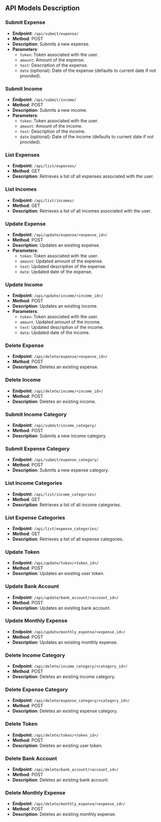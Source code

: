 ## API Models Description

### Submit Expense
- **Endpoint**: `/api/submit/expense/`
- **Method**: POST
- **Description**: Submits a new expense.
- **Parameters**:
  - `token`: Token associated with the user.
  - `amount`: Amount of the expense.
  - `text`: Description of the expense.
  - `date` (optional): Date of the expense (defaults to current date if not provided).

### Submit Income
- **Endpoint**: `/api/submit/income/`
- **Method**: POST
- **Description**: Submits a new income.
- **Parameters**:
  - `token`: Token associated with the user.
  - `amount`: Amount of the income.
  - `text`: Description of the income.
  - `date` (optional): Date of the income (defaults to current date if not provided).

### List Expenses
- **Endpoint**: `/api/list/expenses/`
- **Method**: GET
- **Description**: Retrieves a list of all expenses associated with the user.

### List Incomes
- **Endpoint**: `/api/list/incomes/`
- **Method**: GET
- **Description**: Retrieves a list of all incomes associated with the user.

### Update Expense
- **Endpoint**: `/api/update/expense/<expense_id>/`
- **Method**: POST
- **Description**: Updates an existing expense.
- **Parameters**:
  - `token`: Token associated with the user.
  - `amount`: Updated amount of the expense.
  - `text`: Updated description of the expense.
  - `date`: Updated date of the expense.

### Update Income
- **Endpoint**: `/api/update/income/<income_id>/`
- **Method**: POST
- **Description**: Updates an existing income.
- **Parameters**:
  - `token`: Token associated with the user.
  - `amount`: Updated amount of the income.
  - `text`: Updated description of the income.
  - `date`: Updated date of the income.

### Delete Expense
- **Endpoint**: `/api/delete/expense/<expense_id>/`
- **Method**: POST
- **Description**: Deletes an existing expense.

### Delete Income
- **Endpoint**: `/api/delete/income/<income_id>/`
- **Method**: POST
- **Description**: Deletes an existing income.

### Submit Income Category
- **Endpoint**: `/api/submit/income_category/`
- **Method**: POST
- **Description**: Submits a new income category.

### Submit Expense Category
- **Endpoint**: `/api/submit/expense_category/`
- **Method**: POST
- **Description**: Submits a new expense category.

### List Income Categories
- **Endpoint**: `/api/list/income_categories/`
- **Method**: GET
- **Description**: Retrieves a list of all income categories.

### List Expense Categories
- **Endpoint**: `/api/list/expense_categories/`
- **Method**: GET
- **Description**: Retrieves a list of all expense categories.

### Update Token
- **Endpoint**: `/api/update/token/<token_id>/`
- **Method**: POST
- **Description**: Updates an existing user token.

### Update Bank Account
- **Endpoint**: `/api/update/bank_account/<account_id>/`
- **Method**: POST
- **Description**: Updates an existing bank account.

### Update Monthly Expense
- **Endpoint**: `/api/update/monthly_expense/<expense_id>/`
- **Method**: POST
- **Description**: Updates an existing monthly expense.

### Delete Income Category
- **Endpoint**: `/api/delete/income_category/<category_id>/`
- **Method**: POST
- **Description**: Deletes an existing income category.

### Delete Expense Category
- **Endpoint**: `/api/delete/expense_category/<category_id>/`
- **Method**: POST
- **Description**: Deletes an existing expense category.

### Delete Token
- **Endpoint**: `/api/delete/token/<token_id>/`
- **Method**: POST
- **Description**: Deletes an existing user token.

### Delete Bank Account
- **Endpoint**: `/api/delete/bank_account/<account_id>/`
- **Method**: POST
- **Description**: Deletes an existing bank account.

### Delete Monthly Expense
- **Endpoint**: `/api/delete/monthly_expense/<expense_id>/`
- **Method**: POST
- **Description**: Deletes an existing monthly expense.
